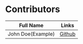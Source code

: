 # Contributors

| Full Name         | Links                                  |
| ----------------- | -------------------------------------- |
| John Doe(Example) | [Github](https://github.com/kostaD02/) |